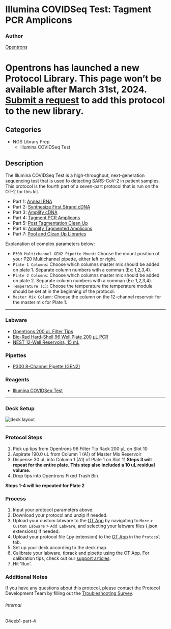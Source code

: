 # Illumina COVIDSeq Test: Tagment PCR Amplicons

### Author
[Opentrons](https://opentrons.com/)


# Opentrons has launched a new Protocol Library. This page won’t be available after March 31st, 2024. [Submit a request](https://docs.google.com/forms/d/e/1FAIpQLSdYYp9QCKow4nn0KlCVsMS3HX0eJ0N9O7-erajKvcpT0lWbSg/viewform) to add this protocol to the new library.

## Categories
* NGS Library Prep
	* Illumina COVIDSeq Test

## Description
The Illumina COVIDSeq Test is a high-throughput, next-generation sequencing test that is used fo detecting SARS-CoV-2 in patient samples. This protocol is the fourth part of a seven-part protocol that is run on the OT-2 for this kit.

* Part 1: [Anneal RNA](https://protocols.opentrons.com/protocol/04eeb1)
* Part 2: [Synthesize First Strand cDNA](https://protocols.opentrons.com/protocol/04eeb1-part-2)
* Part 3: [Amplify cDNA](https://protocols.opentrons.com/protocol/04eeb1-part-3)
* Part 4: [Tagment PCR Amplicons](https://protocols.opentrons.com/protocol/04eeb1-part-4)
* Part 5: [Post Tagmentation Clean Up](https://protocols.opentrons.com/protocol/04eeb1-part-5)
* Part 6: [Amplify Tagmented Amplicons](https://protocols.opentrons.com/protocol/04eeb1-part-6)
* Part 7: [Pool and Clean Up Libraries](https://protocols.opentrons.com/protocol/04eeb1-part-7)

Explanation of complex parameters below:
* `P300 Multichannel GEN2 Pipette Mount`: Choose the mount position of your P20 Multichannel pipette, either left or right.
* `Plate 1 Columns`: Choose which columns master mix should be added on plate 1. Separate column numbers with a comman (Ex: 1,2,3,4).
* `Plate 2 Columns`: Choose which columns master mix should be added on plate 2. Separate column numbers with a comman (Ex: 1,2,3,4).
* `Temperature (C)`: Choose the temperature the temperature module should be set at in the beginning of the protocol.
* `Master Mix Column`: Choose the column on the 12-channel reservoir for the master mix for Plate 1.

---

### Labware
* [Opentrons 200 uL Filter Tips](https://shop.opentrons.com/collections/opentrons-tips/products/opentrons-200ul-filter-tips)
* [Bio-Rad Hard-Shell 96 Well Plate 200 µL PCR](https://labware.opentrons.com/biorad_96_wellplate_200ul_pcr/)
* [NEST 12-Well Reservoirs, 15 mL](https://shop.opentrons.com/collections/reservoirs/products/nest-12-well-reservoir-15-ml)

### Pipettes
* [P300 8-Channel Pipette (GEN2)](https://shop.opentrons.com/collections/ot-2-robot/products/8-channel-electronic-pipette)

### Reagents
* [Illumina COVIDSeq Test](https://www.illumina.com/products/by-type/ivd-products/covidseq.html)

---

### Deck Setup
![deck layout](https://opentrons-protocol-library-website.s3.amazonaws.com/custom-README-images/04eeb1/04eeb1-p4.png)

---

### Protocol Steps
1. Pick up tips from Opentrons 96 Filter Tip Rack 200 µL on Slot 10
2. Aspirate 190.0 uL from Column 1 (A1) of Master Mix Reservoir
3. Dispense 30 uL into Column 1 (A1) of Plate 1 on Slot 11
**Steps 3 will repeat for the entire plate. This step also included a 10 uL residual volume.**
4. Drop tips into Opentrons Fixed Trash Bin

**Steps 1-4 will be repeated for Plate 2**


### Process
1. Input your protocol parameters above.
2. Download your protocol and unzip if needed.
3. Upload your custom labware to the [OT App](https://opentrons.com/ot-app) by navigating to `More` > `Custom Labware` > `Add Labware`, and selecting your labware files (.json extensions) if needed.
4. Upload your protocol file (.py extension) to the [OT App](https://opentrons.com/ot-app) in the `Protocol` tab.
5. Set up your deck according to the deck map.
6. Calibrate your labware, tiprack and pipette using the OT App. For calibration tips, check out our [support articles](https://support.opentrons.com/en/collections/1559720-guide-for-getting-started-with-the-ot-2).
7. Hit 'Run'.

### Additional Notes
If you have any questions about this protocol, please contact the Protocol Development Team by filling out the [Troubleshooting Survey](https://protocol-troubleshooting.paperform.co/).

###### Internal
04eeb1-part-4
